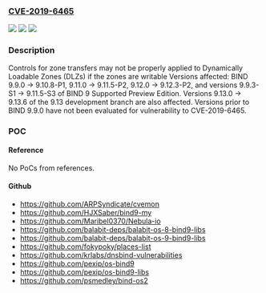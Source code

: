 ### [CVE-2019-6465](https://cve.mitre.org/cgi-bin/cvename.cgi?name=CVE-2019-6465)
![](https://img.shields.io/static/v1?label=Product&message=BIND%209&color=blue)
![](https://img.shields.io/static/v1?label=Version&message=BIND%209BIND%209.9.0%20-%3E%209.10.8-P1%2C%209.11.0%20-%3E%209.11.5-P2%2C%209.12.0%20-%3E%209.12.3-P2%2C%20and%20versions%209.9.3-S1%20-%3E%209.11.5-S3%20of%20BIND%209%20Supported%20Preview%20Edition.%20Versions%209.13.0%20-%3E%209.13.6%20of%20the%209.13%20development%20branch%20are%20also%20affected.%20Versions%20prior%20to%20BIND%209.9.0%20have%20not%20been%20evaluated%20for%20vulnerability%20to%20CVE-2019-6465.%20&color=brighgreen)
![](https://img.shields.io/static/v1?label=Vulnerability&message=A%20client%20exercising%20this%20defect%20can%20request%20and%20receive%20a%20zone%20transfer%20of%20a%20DLZ%20even%20when%20not%20permitted%20to%20do%20so%20by%20the%20allow-transfer%20ACL.&color=brighgreen)

### Description

Controls for zone transfers may not be properly applied to Dynamically Loadable Zones (DLZs) if the zones are writable Versions affected: BIND 9.9.0 -> 9.10.8-P1, 9.11.0 -> 9.11.5-P2, 9.12.0 -> 9.12.3-P2, and versions 9.9.3-S1 -> 9.11.5-S3 of BIND 9 Supported Preview Edition. Versions 9.13.0 -> 9.13.6 of the 9.13 development branch are also affected. Versions prior to BIND 9.9.0 have not been evaluated for vulnerability to CVE-2019-6465.

### POC

#### Reference
No PoCs from references.

#### Github
- https://github.com/ARPSyndicate/cvemon
- https://github.com/HJXSaber/bind9-my
- https://github.com/Maribel0370/Nebula-io
- https://github.com/balabit-deps/balabit-os-8-bind9-libs
- https://github.com/balabit-deps/balabit-os-9-bind9-libs
- https://github.com/fokypoky/places-list
- https://github.com/krlabs/dnsbind-vulnerabilities
- https://github.com/pexip/os-bind9
- https://github.com/pexip/os-bind9-libs
- https://github.com/psmedley/bind-os2

